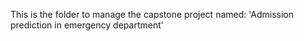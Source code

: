 This is the folder to manage the capstone project named: 'Admission prediction in emergency department'

